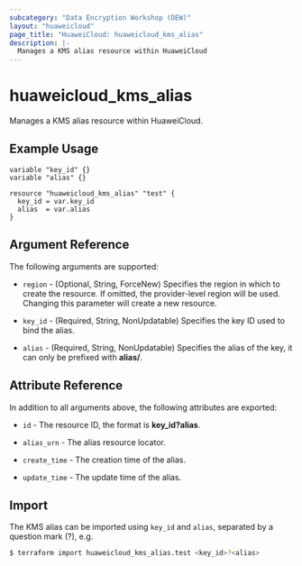 ```yaml
---
subcategory: "Data Encryption Workshop (DEW)"
layout: "huaweicloud"
page_title: "HuaweiCloud: huaweicloud_kms_alias"
description: |-
  Manages a KMS alias resource within HuaweiCloud
---
```


# huaweicloud_kms_alias

Manages a KMS alias resource within HuaweiCloud.

## Example Usage

```hcl
variable "key_id" {}
variable "alias" {}

resource "huaweicloud_kms_alias" "test" {
  key_id = var.key_id
  alias  = var.alias
}
```

## Argument Reference

The following arguments are supported:

* `region` - (Optional, String, ForceNew) Specifies the region in which to create the resource.
  If omitted, the provider-level region will be used. Changing this parameter will create a new resource.

* `key_id` - (Required, String, NonUpdatable) Specifies the key ID used to bind the alias.

* `alias` - (Required, String, NonUpdatable) Specifies the alias of the key, it can only be prefixed with **alias/**.

## Attribute Reference

In addition to all arguments above, the following attributes are exported:

* `id` - The resource ID, the format is **key_id?alias**.

* `alias_urn` - The alias resource locator.

* `create_time` - The creation time of the alias.

* `update_time` - The update time of the alias.

## Import

The KMS alias can be imported using `key_id` and `alias`, separated by a question mark (?), e.g.

```bash
$ terraform import huaweicloud_kms_alias.test <key_id>?<alias>
```

